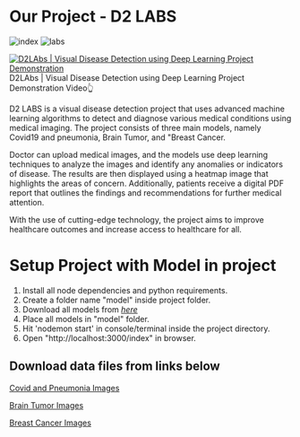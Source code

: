 # Our Project - D2 LABS

![index](https://github.com/Aayush481181/Visual-disease-detection/blob/master/img/index.png?raw=true)
![labs](https://github.com/Aayush481181/Visual-disease-detection/blob/master/img/labs.png?raw=true)

[![D2LAbs | Visual Disease Detection using Deep Learning Project Demonstration](https://tuberanker.com/storage/images/data/can-i-use-someone-elses-video-on-my-youtube-channel.png)](https://youtu.be/onVwxhpYP3Q)
D2LAbs | Visual Disease Detection using Deep Learning Project Demonstration Video👆

D2 LABS is a visual disease detection project that uses advanced machine learning algorithms to detect and diagnose various medical conditions using medical imaging. The project consists of three main models, namely Covid19 and pneumonia, Brain Tumor, and "Breast Cancer.

Doctor can upload medical images, and the models use deep learning techniques to analyze the images and identify any anomalies or indicators of disease. The results are then displayed using a heatmap image that highlights the areas of concern. Additionally, patients receive a digital PDF report that outlines the findings and recommendations for further medical attention.

With the use of cutting-edge technology, the project aims to improve healthcare outcomes and increase access to healthcare for all.

# Setup Project with Model in project

1. Install all node dependencies and python requirements.
2. Create a folder name "model" inside project folder.
3. Download all models from _[here](https://1drv.ms/u/s!AvwhnJHWc75_sjJdWqEoT3e1uyIb?e=dK6rOB)_
4. Place all models in "model" folder.
5. Hit 'nodemon start' in console/terminal inside the project directory.
6. Open "http://localhost:3000/index" in browser.

## Download data files from links below

[Covid and Pneumonia Images](https://drive.google.com/drive/folders/1hQ5ihPKGIdbe8qNwKIwtmlj1yytZiiNE)

[Brain Tumor Images](https://github.com/sartajbhuvaji/brain-tumor-classification-dataset)

[Breast Cancer Images](https://1drv.ms/f/s!AvwhnJHWc75_sjdq0aAs4TLt-QmM?e=EURe7I)

